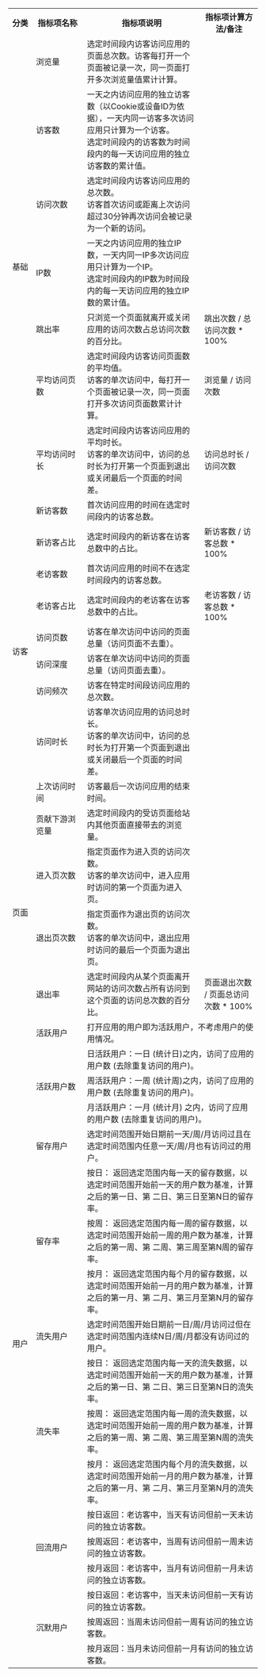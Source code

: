<table >
<tr>
    <th nowrap="nowrap">分类</th>
    <th nowrap="nowrap" >指标项名称</th>
    <th>指标项说明</th>
    <th>指标项计算方法/备注</th>
</tr>
<tr>
    <td rowspan="7">
    基础
    </td>
    <td>
    浏览量
    </td>
    <td>
    选定时间段内访客访问应用的页面总次数。访客每打开一个页面被记录一次，同一页面打开多次浏览量值累计计算。
    </td>
    <td>
    </td>
</tr>
<tr>
    <td>
    访客数
    </td>
    <td>
    一天之内访问应用的独立访客数（以Cookie或设备ID为依据），一天内同一访客多次访问应用只计算为一个访客。<br>
    选定时间段内的访客数为时间段内的每一天访问应用的独立访客数的累计值。
    </td>
    <td>
    </td>
</tr>
<tr>
    <td>
    访问次数
    </td>
    <td>
    选定时间段内访客访问应用的总次数。<br>
    访客首次访问或距离上次访问超过30分钟再次访问会被记录为一个新的访问。
    </td>
    <td>
    </td>
</tr>
<tr>
    <td>
    IP数
    </td>
    <td>
    一天之内访问应用的独立IP数，一天内同一IP多次访问应用只计算为一个IP。<br>
    选定时间段内的IP数为时间段内的每一天访问应用的独立IP数的累计值。
    </td>
    <td>
    </td>
</tr>
<tr>
    <td>
    跳出率
    </td>
    <td>
    只浏览一个页面就离开或关闭应用的访问次数占总访问次数的百分比。
    </td>
    <td>
    跳出次数 / 总访问次数 * 100%
    </td>
</tr>
<tr>
    <td>
    平均访问页数
    </td>
    <td>
    选定时间段内访客访问页面数的平均值。<br>
    访客的单次访问中，每打开一个页面被记录一次，同一页面打开多次访问页面数累计计算。
    </td>
    <td>
    浏览量 / 访问次数
    </td>
</tr>
<tr>
    <td>
    平均访问时长
    </td>
    <td>
    选定时间段内访客访问应用的平均时长。<br>
    访客的单次访问中，访问的总时长为打开第一个页面到退出或关闭最后一个页面的时间差。
    </td>
    <td>
    访问总时长 / 访问次数
    </td>
</tr>
<tr>
    <td rowspan="9">
    访客
    </td>
    <td>
    新访客数
    </td>
    <td>
    首次访问应用的时间在选定时间段内的访客总数。
    </td>
    <td>
    </td>
</tr>
<tr>
    <td>
    新访客占比
    </td>
    <td>
    选定时间段内的新访客在访客总数中的占比。
    </td>
    <td>
     新访客数 / 访客总数 * 100%
    </td>
</tr>
<tr>
    <td>
    老访客数
    </td>
    <td>
    首次访问应用的时间不在选定时间段内的访客总数。
    </td>
    <td>
    </td>
</tr>
<tr>
    <td>
    老访客占比
    </td>
    <td>
    选定时间段内的老访客在访客总数中的占比。
    </td>
    <td>
    老访客数 / 访客总数 * 100%
    </td>
</tr>
<tr>
    <td>
    访问页数
    </td>
    <td>
    访客在单次访问中访问的页面总量（访问页面不去重）。
    </td>
    <td>
    </td>
</tr>
 </tr>
    <td>
     访问深度
    </td>
    <td>
    访客在单次访问中访问的页面总量（访问页面去重）。
    </td>
    <td>
    </td>
</tr>
</tr>
    <td>
     访问频次
    </td>
    <td>
    访客在特定时间段访问应用的总次数。
    </td>
    <td>
    </td>
</tr>
 </tr>
    <td>
    访问时长
    </td>
    <td>
    访客单次访问应用的访问总时长。<br>
    访客的单次访问中，访问的总时长为打开第一个页面到退出或关闭最后一个页面的时间差。
    </td>
    <td>
    </td>
</tr>
 </tr>
    <td>
     上次访问时间
    </td>
    <td>
    访客最后一次访问应用的结束时间。
    </td>
    <td>
    </td>
</tr>
<td rowspan="4">
    页面
    </td>
    <td >
    贡献下游浏览量
    </td>
    <td>
    选定时间段内的受访页面给站内其他页面直接带去的浏览量。
    </td>
    <td>
    </td>
</tr>
<tr>
    <td>
    进入页次数
    </td>
    <td>
    指定页面作为进入页的访问次数。<br>
    访客的单次访问中，进入应用时访问的第一个页面为进入页。
    </td>
    <td>
    </td>
</tr>
<tr>
    <td>
    退出页次数
    </td>
    <td>
    指定页面作为退出页的访问次数。<br>
    访客的单次访问中，退出应用时访问的最后一个页面为退出页。
    </td>
    <td>
    </td>
</tr>
<tr>
    <td>
    退出率
    </td>
    <td>
    选定时间段内从某个页面离开网站的访问次数占所有访问到这个页面的访问总次数的百分比。
    </td>
    <td>
    页面退出次数 / 页面总访问次数 * 100%
    </td>
</tr>
<tr>

<tr>
   <td rowspan="18">
   用户
   </td>
    <td >
    活跃用户
    </td>
    <td colspan="2">
    打开应用的用户即为活跃用户，不考虑用户的使用情况。
    </td>
</tr>
<tr>
    <td rowspan="3">
    活跃用户数
    </td>
    <td colspan="3">
    日活跃用户：一日 (统计日)之内，访问了应用的用户数 (去除重复访问的用户)。
    </td>
</tr>
<tr>
      <td colspan="3">
    周活跃用户：一周 (统计周)之内，访问了应用的用户数 (去除重复访问的用户)。
    </td>
</tr>
<tr>
     <td colspan="3">
    月活跃用户：一月 (统计月) 之内，访问了应用的用户数 (去除重复访问的用户)。
    </td>
</tr>
<tr>
    <td>
    留存用户
    </td>
    <td colspan="3">
    选定时间范围开始日期前一天/周/月访问过且在选定时间范围内任意一天/周/月也有访问过的用户。
    </td>
</tr>
<tr>
    <td rowspan="3">
    留存率
    </td>
    <td  colspan="3">
   按日： 返回选定范围内每一天的留存数据，以选定时间范围开始前一天的用户数为基准，计算之后的第一日、第 二日、第三日至第N日的留存率。
    </td>
</tr>
<tr>
    <td  colspan="3">
   按周： 返回选定范围内每一周的留存数据，以选定时间范围开始前一周的用户数为基准，计算之后的第一周、第 二周、第三周至第N周的留存率。
    </td>
</tr>
<tr>
    <td  colspan="3">
   按月： 返回选定范围内每个月的留存数据，以选定时间范围开始前一月的用户数为基准，计算之后的第一月、第 二月、第三月至第N月的留存率。
    </td>
</tr>

<tr>
    <td>
    流失用户
    </td>
    <td colspan="3">
    选定时间范围开始日期前一日/周/月访问过但在选定时间范围内连续N日/周/月都没有访问过的用户。
    </td>
</tr>
<tr>
    <td rowspan="3">
    流失率
    </td>
    <td  colspan="3">
   按日： 返回选定范围内每一天的流失数据，以选定时间范围开始前一天的用户数为基准，计算之后的第一日、第 二日、第三日至第N日的流失率。
    </td>
</tr>
<tr>
    <td  colspan="3">
   按周：  返回选定范围内每一周的流失数据，以选定时间范围开始前一周的用户数为基准，计算之后的第一周、第 二周、第三周至第N周的流失率。
    </td>
</tr>
<tr>
    <td  colspan="3">
   按月： 返回选定范围内每个月的流失数据，以选定时间范围开始前一月的用户数为基准，计算之后的第一月、第 二月、第三月至第N月的流失率。
    </td>
</tr>

<tr>
    <td rowspan="3">
    回流用户
    </td>
    <td colspan="3">
   按日返回：老访客中，当天有访问但前一天未访问的独立访客数。
    </td>
</tr>
<tr>
      <td colspan="3">
  按周返回：老访客中，当周有访问但前一周未访问的独立访客数。
    </td>
</tr>
<tr>
     <td colspan="3">
   按月返回：老访客中，当月有访问但前一月未访问的独立访客数。
    </td>
</tr>
<tr>
    <td rowspan="3">
    沉默用户
    </td>
    <td colspan="3">
   按日返回：老访客中，当天未访问但前一天有访问的独立访客数。
    </td>
</tr>
<tr>
      <td colspan="3">
  按周返回：当周未访问但前一周有访问的独立访客数。
    </td>
</tr>
<tr>
     <td colspan="3">
   按月返回：当月未访问但前一月有访问的独立访客数。
    </td>
</tr>
</table>
